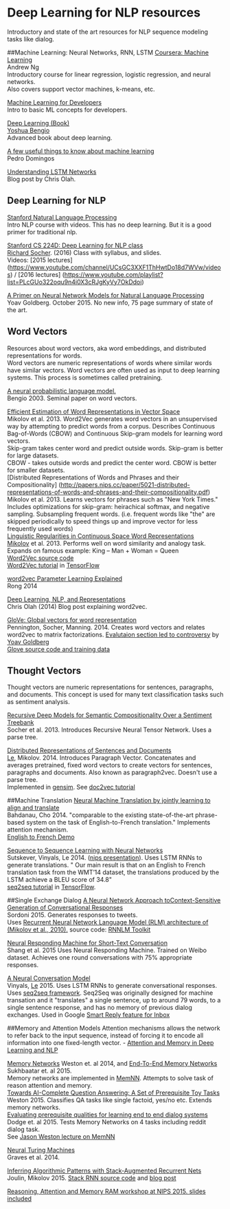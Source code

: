 # Deep Learning for NLP resources

Introductory and state of the art resources for NLP sequence modeling tasks like dialog.

##Machine Learning: Neural Networks, RNN, LSTM
[Coursera: Machine Learning](https://www.coursera.org/learn/machine-learning/home/welcome?module=tN10A)  
Andrew Ng  
Introductory course for linear regression, logistic regression, and neural networks.  
Also covers support vector machines, k-means, etc.  

[Machine Learning for Developers](http://xyclade.github.io/MachineLearning/)  
Intro to basic ML concepts for developers.  

[Deep Learning (Book)](http://goodfeli.github.io/dlbook/)  
[Yoshua Bengio](https://scholar.google.com/citations?user=kukA0LcAAAAJ&hl=en)  
Advanced book about deep learning.

[A few useful things to know about machine learning](https://homes.cs.washington.edu/~pedrod/papers/cacm12.pdf)  
Pedro Domingos  

[Understanding LSTM Networks](http://colah.github.io/posts/2015-08-Understanding-LSTMs/)  
Blog post by Chris Olah.  

## Deep Learning for NLP 
[Stanford Natural Language Processing](https://class.coursera.org/nlp/lecture/preview)  
Intro NLP course with videos. This has no deep learning. But it is a good primer for traditional nlp.  

[Stanford CS 224D: Deep Learning for NLP class](http://cs224d.stanford.edu/syllabus.html)  
[Richard Socher](https://scholar.google.com/citations?user=FaOcyfMAAAAJ&hl=en). (2016)  Class with syllabus, and slides.  
Videos: [2015 lectures] (https://www.youtube.com/channel/UCsGC3XXF1ThHwtDo18d7WVw/videos) / [2016 lectures] (https://www.youtube.com/playlist?list=PLcGUo322oqu9n4i0X3cRJgKyVy7OkDdoi)   

[A Primer on Neural Network Models for Natural Language Processing](http://u.cs.biu.ac.il/~yogo/nnlp.pdf)  
Yoav Goldberg. October 2015. No new info, 75 page summary of state of the art.  

## Word Vectors
Resources about word vectors, aka word embeddings, and distributed representations for words.  
Word vectors are numeric representations of words where similar words have similar vectors. Word vectors are often used as input to deep learning systems. This process is sometimes called pretraining. 

[A neural probabilistic language model.](http://papers.nips.cc/paper/1839-a-neural-probabilistic-language-model.pdf)  
Bengio 2003. Seminal paper on word vectors.  

[Efficient Estimation of Word Representations in Vector Space](http://arxiv.org/pdf/1301.3781v3.pdf)  
Mikolov et al. 2013. Word2Vec generates word vectors in an unsupervised way by attempting to predict words from a corpus. Describes Continuous Bag-of-Words (CBOW) and Continuous Skip-gram models for learning word vectors.  
Skip-gram takes center word and predict outside words. Skip-gram is better for large datasets.  
CBOW - takes outside words and predict the center word. CBOW is better for smaller datasets.    
[Distributed Representations of Words and Phrases and their Compositionality]
(http://papers.nips.cc/paper/5021-distributed-representations-of-words-and-phrases-and-their-compositionality.pdf)  
Mikolov et al. 2013. Learns vectors for phrases such as "New York Times." Includes optimizations for skip-gram: heirachical softmax, and negative sampling. Subsampling frequent words. (i.e. frequent words like "the" are skipped periodically to speed things up and improve vector for less frequently used words)  
[Linguistic Regularities in Continuous Space Word Representations](http://www.aclweb.org/anthology/N13-1090)  
[Mikolov](https://scholar.google.com/citations?user=oBu8kMMAAAAJ&hl=en) et al. 2013. Performs well on word similarity and analogy task.  Expands on famous example: King – Man + Woman = Queen  
[Word2Vec source code](https://code.google.com/p/word2vec/)  
[Word2Vec tutorial](http://tensorflow.org/tutorials/word2vec/index.html) in [TensorFlow](http://tensorflow.org/)  

[word2vec Parameter Learning Explained](http://www-personal.umich.edu/~ronxin/pdf/w2vexp.pdf)  
Rong 2014  

[Deep Learning, NLP, and Representations](http://colah.github.io/posts/2014-07-NLP-RNNs-Representations/)  
Chris Olah (2014)  Blog post explaining word2vec.  

[GloVe: Global vectors for word representation](http://nlp.stanford.edu/projects/glove/glove.pdf)  
Pennington, Socher, Manning. 2014. Creates word vectors and relates word2vec to matrix factorizations.  [Evalutaion section led to controversy](http://rare-technologies.com/making-sense-of-word2vec/) by [Yoav Goldberg](https://plus.google.com/114479713299850783539/posts/BYvhAbgG8T2)  
[Glove source code and training data](http://nlp.stanford.edu/projects/glove/) 

## Thought Vectors
Thought vectors are numeric representations for sentences, paragraphs, and documents.  This concept is used for many text classification tasks such as sentiment analysis.      

[Recursive Deep Models for Semantic Compositionality Over a Sentiment Treebank](http://citeseerx.ist.psu.edu/viewdoc/download?doi=10.1.1.383.1327&rep=rep1&type=pdf)  
Socher et al. 2013.  Introduces Recursive Neural Tensor Network.  Uses a parse tree.

[Distributed Representations of Sentences and Documents](http://cs.stanford.edu/~quocle/paragraph_vector.pdf)  
[Le](https://scholar.google.com/citations?user=vfT6-XIAAAAJ), Mikolov. 2014.  Introduces Paragraph Vector. Concatenates and averages pretrained, fixed word vectors to create vectors for sentences, paragraphs and documents. Also known as paragraph2vec.  Doesn't use a parse tree.  
Implemented in [gensim](https://github.com/piskvorky/gensim/).  See [doc2vec tutorial](http://rare-technologies.com/doc2vec-tutorial/)

##Machine Translation
[Neural Machine Translation by jointly learning to align and translate](http://arxiv.org/pdf/1409.0473v6.pdf)  
Bahdanau, Cho 2014.  "comparable to the existing state-of-the-art phrase-based system on the task of English-to-French translation."  Implements attention mechanism.  
[English to French Demo](http://104.131.78.120/)  

[Sequence to Sequence Learning with Neural Networks](http://arxiv.org/pdf/1409.3215v3.pdf)  
Sutskever, Vinyals, Le 2014.  ([nips presentation](http://research.microsoft.com/apps/video/?id=239083)). Uses LSTM RNNs to generate translations. " Our main result is that on an English to French translation task from the WMT’14 dataset, the translations produced by the LSTM achieve a BLEU score of 34.8"  
[seq2seq tutorial](http://tensorflow.org/tutorials/seq2seq/index.html) in [TensorFlow](http://tensorflow.org/).   


##Single Exchange Dialog
[A Neural Network Approach toContext-Sensitive Generation of Conversational Responses](http://arxiv.org/pdf/1506.06714v1.pdf)  
Sordoni 2015.  Generates responses to tweets.   
Uses [Recurrent Neural Network Language Model (RLM) architecture
of (Mikolov et al., 2010).](http://www.fit.vutbr.cz/research/groups/speech/publi/2010/mikolov_interspeech2010_IS100722.pdf)  source code: [RNNLM Toolkit](http://www.rnnlm.org/)

[Neural Responding Machine for Short-Text Conversation](http://arxiv.org/pdf/1503.02364v2.pdf)  
Shang et al. 2015  Uses Neural Responding Machine.  Trained on Weibo dataset.  Achieves one round conversations with 75% appropriate responses.  

[A Neural Conversation Model](http://arxiv.org/pdf/1506.05869v3.pdf)  
Vinyals, [Le](https://scholar.google.com/citations?user=vfT6-XIAAAAJ) 2015.  Uses LSTM RNNs to generate conversational responses. Uses [seq2seq framework](http://tensorflow.org/tutorials/seq2seq/index.html).  Seq2Seq was originally designed for machine transation and it "translates" a single sentence, up to around 79 words, to a single sentence response, and has no memory of previous dialog exchanges.  Used in Google [Smart Reply feature for Inbox](http://googleresearch.blogspot.co.uk/2015/11/computer-respond-to-this-email.html)  

##Memory and Attention Models
Attention mechanisms allows the network to refer back to the input sequence, instead of forcing it to encode all information into one fixed-length vector.  - [Attention and Memory in Deep Learning and NLP](http://www.opendatascience.com/blog/attention-and-memory-in-deep-learning-and-nlp/)  

[Memory Networks](http://arxiv.org/pdf/1410.3916v10.pdf) Weston et. al 2014, and 
[End-To-End Memory Networks](http://arxiv.org/pdf/1503.08895v4.pdf) Sukhbaatar et. al 2015.  
Memory networks are implemented in [MemNN](https://github.com/facebook/MemNN).  Attempts to solve task of reason attention and memory.  
[Towards AI-Complete Question Answering: A Set of Prerequisite Toy Tasks](http://arxiv.org/pdf/1502.05698v7.pdf)  
Weston 2015. Classifies QA tasks like single factoid, yes/no etc. Extends memory networks.  
[Evaluating prerequisite qualities for learning end to end dialog systems](http://arxiv.org/pdf/1511.06931.pdf)  
Dodge et. al 2015. Tests Memory Networks on 4 tasks including reddit dialog task.  
See [Jason Weston lecture on MemNN](https://www.youtube.com/watch?v=Xumy3Yjq4zk)  
  
[Neural Turing Machines](http://arxiv.org/pdf/1410.5401v2.pdf)  
Graves et al. 2014.  

[Inferring Algorithmic Patterns with Stack-Augmented Recurrent Nets](http://arxiv.org/pdf/1503.01007v4.pdf)  
Joulin, Mikolov 2015. [Stack RNN source code](https://github.com/facebook/Stack-RNN) and [blog post](https://research.facebook.com/blog/1642778845966521/inferring-algorithmic-patterns-with-stack/)  


[Reasoning, Attention and Memory RAM workshop at NIPS 2015. slides included](http://www.thespermwhale.com/jaseweston/ram/)  

